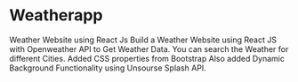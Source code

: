 # Weatherapp
Weather Website using React Js 
Build a Weather Website using React JS with Openweather API to Get Weather Data.
You can search the Weather for different Cities.
Added CSS properties from Bootstrap
Also added Dynamic Background Functionality using Unsourse Splash API. 
